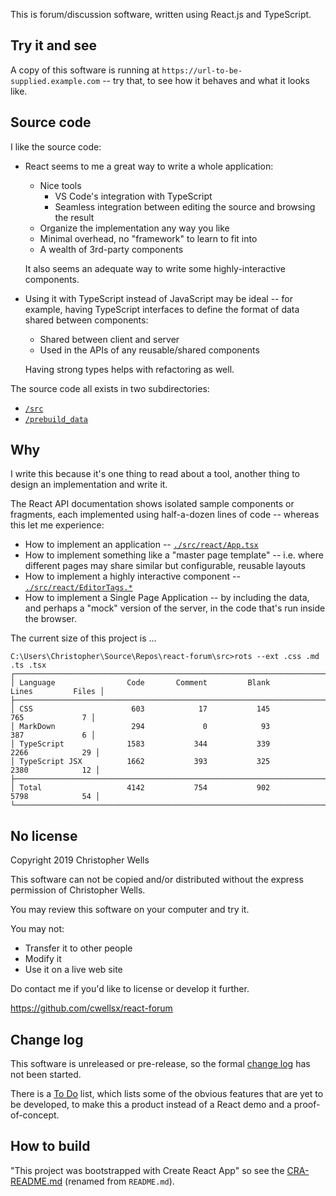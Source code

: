 This is forum/discussion software, written using React.js and TypeScript.

## Try it and see

A copy of this software is running at `https://url-to-be-supplied.example.com` --
try that, to see how it behaves and what it looks like.

## Source code

I like the source code:

- React seems to me a great way to write a whole application:

  - Nice tools
    - VS Code's integration with TypeScript
    - Seamless integration between editing the source and browsing the result
  - Organize the implementation any way you like
  - Minimal overhead, no "framework" to learn to fit into
  - A wealth of 3rd-party components

  It also seems an adequate way to write some highly-interactive components.

- Using it with TypeScript instead of JavaScript may be ideal -- for example,
  having TypeScript interfaces to define the format of data shared between components:

  - Shared between client and server
  - Used in the APIs of any reusable/shared components
  
  Having strong types helps with refactoring as well.

The source code all exists in two subdirectories:

- [`/src`](./src)
- [`/prebuild_data`](./prebuild_data)

## Why

I write this because it's one thing to read about a tool, another thing to design an implementation and write it.

The React API documentation shows isolated sample components or fragments,
each implemented using half-a-dozen lines of code -- whereas this let me experience:

- How to implement an application
  -- [`./src/react/App.tsx`](./src/react/App.tsx)
- How to implement something like a "master page template"
  -- i.e. where different pages may share similar but configurable, reusable layouts
- How to implement a highly interactive component
  -- [`./src/react/EditorTags.*`](./src/react/EDITORTAGS.md)
- How to implement a Single Page Application
  -- by including the data, and perhaps a "mock" version of the server, in the code that's run inside the browser.

The current size of this project is ...

```
C:\Users\Christopher\Source\Repos\react-forum\src>rots --ext .css .md .ts .tsx
┌──────────────────────────────────────────────────────────────────────────────────────┐
│ Language                Code       Comment         Blank         Lines         Files │
├──────────────────────────────────────────────────────────────────────────────────────┤
│ CSS                      603            17           145           765             7 │
│ MarkDown                 294             0            93           387             6 │
│ TypeScript              1583           344           339          2266            29 │
│ TypeScript JSX          1662           393           325          2380            12 │
├──────────────────────────────────────────────────────────────────────────────────────┤
│ Total                   4142           754           902          5798            54 │
└──────────────────────────────────────────────────────────────────────────────────────┘
```

## No license

Copyright 2019 Christopher Wells

This software can not be copied and/or distributed without the express permission of Christopher Wells.

You may review this software on your computer and try it.

You may not:

- Transfer it to other people
- Modify it
- Use it on a live web site

Do contact me if you'd like to license or develop it further.

https://github.com/cwellsx/react-forum

## Change log

This software is unreleased or pre-release, so the formal [change log](./CHANGELOG.md) has not been started.

There is a [To Do](./TODO.md) list, which lists some of the obvious features that are yet to be developed,
to make this a product instead of a React demo and a proof-of-concept.

## How to build

"This project was bootstrapped with Create React App" so see
the [CRA-README.md](./CRA-README.md) (renamed from `README.md`).
